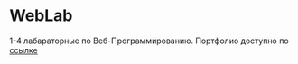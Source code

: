 # WebLab
1-4 лабараторные по Веб-Программированию. Портфолио доступно по [ссылке](https://kryukov-and.github.io/WebLab/)

